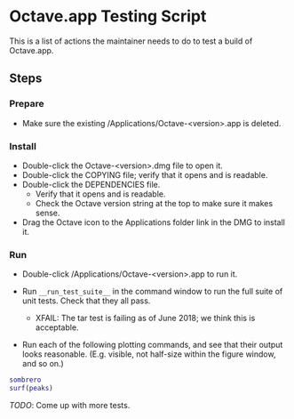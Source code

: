 # Octave.app Testing Script

This is a list of actions the maintainer needs to do to test a build of Octave.app.

## Steps

### Prepare

* Make sure the existing /Applications/Octave-&lt;version>.app is deleted.

### Install

* Double-click the Octave-&lt;version>.dmg file to open it.
* Double-click the COPYING file; verify that it opens and is readable.
* Double-click the DEPENDENCIES file.
  * Verify that it opens and is readable.
  * Check the Octave version string at the top to make sure it makes sense.
* Drag the Octave icon to the Applications folder link in the DMG to install it.

### Run

* Double-click /Applications/Octave-&lt;version>.app to run it.
* Run `__run_test_suite__` in the command window to run the full suite of unit tests. Check that they all pass.
  * XFAIL: The tar test is failing as of June 2018; we think this is acceptable.

* Run each of the following plotting commands, and see that their output looks reasonable. (E.g. visible, not half-size within the figure window, and so on.)

```matlab
sombrero
surf(peaks)
```

*TODO*: Come up with more tests.
